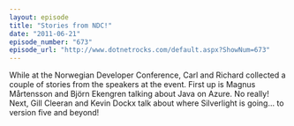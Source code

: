 ```yaml
---
layout: episode
title: "Stories from NDC!"
date: "2011-06-21"
episode_number: "673"
episode_url: "http://www.dotnetrocks.com/default.aspx?ShowNum=673"
---
```


While at the Norwegian Developer Conference, Carl and Richard collected a couple of stories from the speakers at the event. First up is Magnus Mårtensson and Björn Ekengren talking about Java on Azure. No really! Next, Gill Cleeran and Kevin Dockx talk about where Silverlight is going... to version five and beyond!
